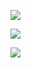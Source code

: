 <a href="https://travis-ci.org/VladislavHexlet/project-lvl3-s222"><img src="https://travis-ci.org/VladislavHexlet/project-lvl3-s222.svg?branch=master" /></a>

<a href="https://codeclimate.com/github/VladislavHexlet/project-lvl3-s222/maintainability"><img src="https://api.codeclimate.com/v1/badges/74fa320b4e6dde747507/maintainability" /></a>

<a href="https://codeclimate.com/github/VladislavHexlet/project-lvl3-s222/test_coverage"><img src="https://api.codeclimate.com/v1/badges/74fa320b4e6dde747507/test_coverage" /></a>
